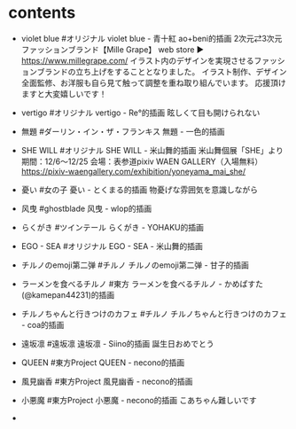 # contents

- violet blue
#オリジナル violet blue - 青十紅 ao+beni的插画
2次元⇄3次元ファッションブランド【Mille Grape】
web store ▶︎ https://www.millegrape.com/
イラスト内のデザインを実現させるファッションブランドの立ち上げをすることとなりました。
イラスト制作、デザイン全面監修、お洋服も自ら見て触って調整を重ね取り組んでいます。
応援頂けますと大変嬉しいです！

- vertigo
#オリジナル vertigo - Re°的插画
眩しくて目も開けられない

- 無題
#ダーリン・イン・ザ・フランキス 無題 - 一色的插画

- SHE WILL
#オリジナル SHE WILL - 米山舞的插画
米山舞個展「SHE」より
期間：12/6〜12/25
会場：表参道pixiv WAEN GALLERY（入場無料）
https://pixiv-waengallery.com/exhibition/yoneyama_mai_she/

- 憂い
#女の子 憂い - とくまる的插画
物憂げな雰囲気を意識しながら

- 风曳
#ghostblade 风曳 - wlop的插画

- らくがき
#ツインテール らくがき - YOHAKU的插画

- EGO - SEA
#オリジナル EGO - SEA - 米山舞的插画

- チルノのemoji第二弹
#チルノ チルノのemoji第二弹 - 甘子的插画

- ラーメンを食べるチルノ
#東方 ラーメンを食べるチルノ - かめぱすた(@kamepan44231)的插画

- チルノちゃんと行きつけのカフェ
#チルノ チルノちゃんと行きつけのカフェ - coa的插画

- 遠坂凛
#遠坂凛 遠坂凛 - Siino的插画
誕生日おめでとう

- QUEEN
#東方Project QUEEN - necono的插画

- 風見幽香
#東方Project 風見幽香 - necono的插画

- 小悪魔
#東方Project 小悪魔 - necono的插画
こあちゃん難しいです

- 